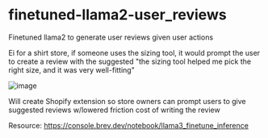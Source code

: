 ﻿# finetuned-llama2-user_reviews

Finetuned llama2 to generate user reviews given user actions

Ei for a shirt store, if someone uses the sizing tool, it would prompt the user to create a review with the suggested "the sizing tool helped me pick the right size, and it was very well-fitting"

![image](https://github.com/shreybirmiwal/finetuned-llama2-user_reviews/assets/67839663/de1acc2f-c168-44a8-b740-1e69e387a930)

Will create Shopify extension so store owners can prompt users to give suggested reviews w/lowered friction cost of writing the review

Resource: https://console.brev.dev/notebook/llama3_finetune_inference
